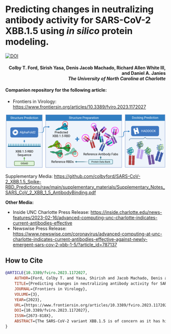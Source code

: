 # Predicting changes in neutralizing antibody activity for SARS-CoV-2 XBB.1.5 using _in silico_ protein modeling.

[![DOI](https://zenodo.org/badge/DOI/10.3389/fviro.2023.1172027.svg)](https://doi.org/10.3389/fviro.2023.1172027)

<h4 align="right">Colby T. Ford, Sirish Yasa, Denis Jacob Machado, Richard Allen White III, and Daniel A. Janies<br><i>The University of North Carolina at Charlotte</i></h4>

#### Companion repository for the following article:
<!--- bior&Chi;iv Preprint: https://www.biorxiv.org/content/10.1101/2023.02.10.528025-->
- Frontiers in Virology: https://www.frontiersin.org/articles/10.3389/fviro.2023.1172027

![](figures/process.png)

Supplementary Media: https://github.com/colbyford/SARS-CoV-2_XBB.1.5_Spike-RBD_Predictions/raw/main/supplementary_materials/Supplementary_Notes_SARS_CoV_2_XBB_1_5_AntibodyBinding.pdf

__Other Media:__
- Inside UNC Charlotte Press Release: https://inside.charlotte.edu/news-features/2023-02-16/advanced-computing-unc-charlotte-indicates-current-antibodies-effective
- Newswise Press Release: https://www.newswise.com/coronavirus/advanced-computing-at-unc-charlotte-indicates-current-antibodies-effective-against-newly-emergent-sars-cov-2-xbb-1-5/?article_id=787137


## How to Cite

```bibtex
@ARTICLE{10.3389/fviro.2023.1172027,
    AUTHOR={Ford, Colby T. and Yasa, Shirish and Jacob Machado, Denis and White III, Richard Allen Janies, Daniel A.},
    TITLE={Predicting changes in neutralizing antibody activity for SARS-CoV-2 XBB.1.5 using in silico protein modeling},
    JOURNAL={Frontiers in Virology},
    VOLUME={3},
    YEAR={2023},
    URL={https://www.frontiersin.org/articles/10.3389/fviro.2023.1172027},
    DOI={10.3389/fviro.2023.1172027},
    ISSN={2673-818X},
    ABSTRACT={The SARS-CoV-2 variant XBB.1.5 is of concern as it has high transmissibility. XBB.1.5 currently accounts for upwards of 30% of new infections in the United States. One year after our group published the predicted structure of the Omicron (B.1.1.529) variant’s receptor binding domain (RBD) and antibody binding affinity, we return to investigate the new mutations seen in XBB.1.5 which is a descendant of Omicron. Using in silico modeling approaches against newer neutralizing antibodies that are shown effective against B.1.1.529, we predict the immune consequences of XBB.1.5’s mutations and show that there is no statistically significant difference in overall antibody evasion when comparing to the B.1.1.529 and other related variants (e.g., BJ.1 andBM.1.1.1). However, noticeable changes in antibody binding affinity were seen due to specific amino acid changes of interest in the newer variants.}
}
```
